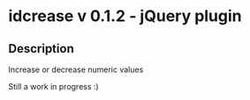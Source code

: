 idcrease v 0.1.2 - jQuery plugin
==================================================

Description
--------------------------------------
Increase or decrease numeric values

Still a work in progress :)